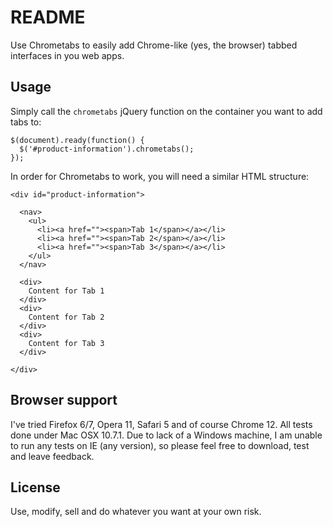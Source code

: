 # README

Use Chrometabs to easily add Chrome-like (yes, the browser) tabbed interfaces in you web apps.

## Usage

Simply call the `chrometabs` jQuery function on the container you want to add tabs to:

    $(document).ready(function() {
      $('#product-information').chrometabs();
    });
    
In order for Chrometabs to work, you will need a similar HTML structure:

    <div id="product-information">
      
      <nav>
        <ul>
          <li><a href=""><span>Tab 1</span></a></li>
          <li><a href=""><span>Tab 2</span></a></li>
          <li><a href=""><span>Tab 3</span></a></li>
        </ul>
      </nav>
      
      <div>
        Content for Tab 1
      </div>
      <div>
        Content for Tab 2
      </div>
      <div>
        Content for Tab 3
      </div>
      
    </div>

## Browser support

I've tried Firefox 6/7, Opera 11, Safari 5 and of course Chrome 12. All tests done under Mac OSX 10.7.1. Due to lack of a Windows machine, I am unable to run any tests on IE (any version), so please feel free to download, test and leave feedback.

## License
Use, modify, sell and do whatever you want at your own risk.